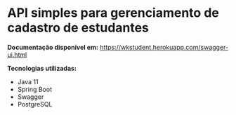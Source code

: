 # API simples para gerenciamento de cadastro de estudantes

**Documentação disponível em:** https://wkstudent.herokuapp.com/swagger-ui.html

**Tecnologias utilizadas:**

- Java 11
- Spring Boot
- Swagger
- PostgreSQL



